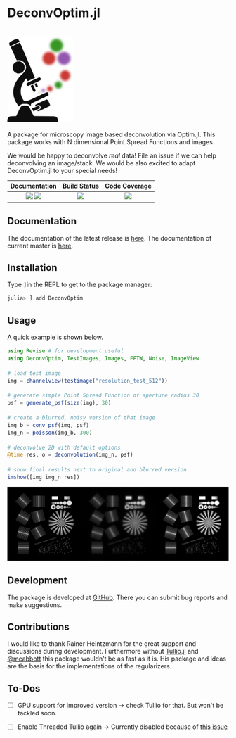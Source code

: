 # DeconvOptim.jl

<br>
<a name="logo"/>
<div align="left">
<a href="https://roflmaostc.github.io/DeconvOptim.jl/stable/" target="_blank">
<img src="docs/src/assets/logo.svg" alt="DeconvOptim Logo" width="150"></img>
</a>
</div>
<br>
A package for microscopy image based deconvolution via Optim.jl. This package works with N dimensional Point Spread Functions and images.

We would be happy to deconvolve *real* data! File an issue if we can help deconvolving an image/stack. We would be also excited to adapt DeconvOptim.jl to your special needs!
<br>

| **Documentation**                       | **Build Status**                          | **Code Coverage**               |
|:---------------------------------------:|:-----------------------------------------:|:-------------------------------:|
| [![][docs-stable-img]][docs-stable-url] [![][docs-dev-img]][docs-dev-url] | [![][CI-img]][CI-url] | [![][codecov-img]][codecov-url] |

## Documentation
The documentation of the latest release is [here](docs-stable-url).
The documentation of current master is [here](docs-dev-url).

## Installation
Type `]`in the REPL to get to the package manager:
```julia
julia> ] add DeconvOptim
```

## Usage
A quick example is shown below.
```julia
using Revise # for development useful
using DeconvOptim, TestImages, Images, FFTW, Noise, ImageView

# load test image
img = channelview(testimage("resolution_test_512"))

# generate simple Point Spread Function of aperture radius 30
psf = generate_psf(size(img), 30)

# create a blurred, noisy version of that image
img_b = conv_psf(img, psf)
img_n = poisson(img_b, 300)

# deconvolve 2D with default options
@time res, o = deconvolution(img_n, psf)

# show final results next to original and blurred version
imshow([img img_n res])
```
![Results Quick Example](docs/src/assets/quick_example_results.png)


## Development

The package is developed at [GitHub](https://www.github.com/roflmaostc/DeconvOptim.jl).  There
you can submit bug reports and make suggestions. 


## Contributions
I would like to thank Rainer Heintzmann for the great support and discussions during development.
Furthermore without [Tullio.jl](https://github.com/mcabbott/Tullio.jl) and [@mcabbott](https://github.com/mcabbott/) this package wouldn't be as fast as it is. His package and ideas are the basis for the implementations of the regularizers.


## To-Dos
* [ ] GPU support for improved version -> check Tullio for that. But won't be tackled soon.
* [ ] Enable Threaded Tullio again -> Currently disabled because of [this issue](https://github.com/mcabbott/Tullio.jl/issues/45)


[docs-dev-img]: https://img.shields.io/badge/docs-dev-orange.svg 
[docs-dev-url]: https://roflmaostc.github.io/DeconvOptim.jl/dev/ 

[docs-stable-img]: https://img.shields.io/badge/docs-stable-blue.svg 
[docs-stable-url]: https://roflmaostc.github.io/DeconvOptim.jl/stable/

[codecov-img]: https://codecov.io/gh/roflmaostc/DeconvOptim.jl/branch/master/graph/badge.svg
[codecov-url]: https://codecov.io/gh/roflmaostc/DeconvOptim.jl

[CI-img]: https://github.com/roflmaostc/DeconvOptim.jl/workflows/CI/badge.svg
[CI-url]: https://github.com/roflmaostc/DeconvOptim.jl/actions?query=workflow%3ACI 

